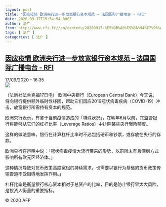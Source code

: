 ```yaml
---
layout: post
title: "因应疫情 欧洲央行进一步放宽银行资本规范 – 法国国际广播电台 - RFI"
date: 2020-09-17T15:54:54.000Z
author: 法广
from: http://www.rfi.fr//cn/contenu/20200917-%E5%9B%A0%E5%BA%94%E7%96%AB%E6%83%85-%E6%AC%A7%E6%B4%B2%E5%A4%AE%E8%A1%8C%E8%BF%9B%E4%B8%80%E6%AD%A5%E6%94%BE%E5%AE%BD%E9%93%B6%E8%A1%8C%E8%B5%84%E6%9C%AC%E8%A7%84%E8%8C%83
tags: [ 法广 ]
categories: [ 法广 ]
---
```

<!--1600358094000-->
[因应疫情 欧洲央行进一步放宽银行资本规范 – 法国国际广播电台 - RFI](http://www.rfi.fr//cn/contenu/20200917-%E5%9B%A0%E5%BA%94%E7%96%AB%E6%83%85-%E6%AC%A7%E6%B4%B2%E5%A4%AE%E8%A1%8C%E8%BF%9B%E4%B8%80%E6%AD%A5%E6%94%BE%E5%AE%BD%E9%93%B6%E8%A1%8C%E8%B5%84%E6%9C%AC%E8%A7%84%E8%8C%83)
------

<div>
<div>17/09/2020 - 16:35</div><img src="https://s.rfi.fr/media/display/fef776ca-f8f6-11ea-8ad5-005056a964fe/w:310/p:16x9/eco0004b.200917223502.jpg"><div class="t-content__body u-clearfix">            <p>（法新社法兰克福17日电）    欧洲中央银行（European Central Bank）今天说，将向银行提供额外临时性纾困，帮助它们因应2019冠状病毒疾病（COVID-19）冲击，放宽银行所需持有资本的规范。</p><p>    欧洲央行表示，有鉴于当前疫情造成的「特殊状况」，在明年6月以前，其监管银行将能够从它们的杠杆比率（Leverage Ratios）中排除某些央行曝险额度。</p><p>    这样的做法意味，银行在计算杠杆比率时不必包括硬币和钞票，或存放在央行的存款。</p><p>    欧洲央行在声明中说：「冠状病毒疫情大流行带来的形势，以前所未有且深刻方式影响所有欧元区经济体。」</p><p>    这种情况导致对货币政策高度宽松的持续需求，也需要以银行为基础的货币政策传输管道不受阻碍地发挥作用。」</p><p>    杠杆比率是衡量银行核心资本相对于总资产的比率，目的是防止银行冒太大风险，是投资人衡量的重要指标。</p>            <p class="t-copyright">© 2020 AFP</p>        </div>
</div>
